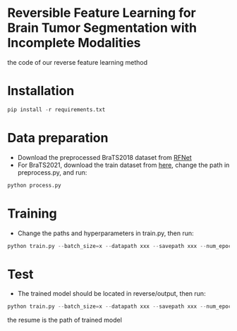 # Reversible Feature Learning for Brain Tumor Segmentation with Incomplete Modalities
the code of our reverse feature learning method
# Installation
```python
pip install -r requirements.txt
```
# Data preparation
* Download the preprocessed BraTS2018 dataset from [RFNet](https://drive.google.com/drive/folders/1AwLwGgEBQwesIDTlWpubbwqxxd8brt5A)
* For BraTS2021, download the train dataset from [here](https://www.kaggle.com/datasets/dschettler8845/brats-2021-task1), change the path in preprocess.py, and run:
```python
python process.py
```
# Training
* Change the paths and hyperparameters in train.py, then run:
```python
python train.py --batch_size=x --datapath xxx --savepath xxx --num_epochs xxx --dataname BRATS20xx
```
# Test
* The trained model should be located in reverse/output, then run:
```python
python train.py --batch_size=x --datapath xxx --savepath xxx --num_epochs 0 --dataname BRATS20xx --resume xxx
```
the resume is the path of trained model
